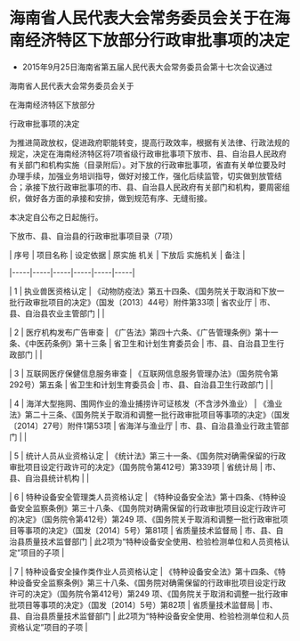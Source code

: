 # 海南省人民代表大会常务委员会关于在海南经济特区下放部分行政审批事项的决定

- 2015年9月25日海南省第五届人民代表大会常务委员会第十七次会议通过

<!-- INFO END -->

海南省人民代表大会常务委员会关于

在海南经济特区下放部分

行政审批事项的决定

为推进简政放权，促进政府职能转变，提高行政效率，根据有关法律、行政法规的规定，决定在海南经济特区将7项省级行政审批事项下放市、县、自治县人民政府有关部门和机构实施（目录附后）。对下放的行政审批事项，省直有关单位要及时办理手续，加强业务培训指导，做好对接工作，强化后续监管，切实做到放管结合；承接下放行政审批事项的市、县、自治县人民政府有关部门和机构，要周密组织，做好各方面的承接和安排，做到规范有序、无缝衔接。

本决定自公布之日起施行。

下放市、县、自治县的行政审批事项目录（7项）

<!-- TABLE -->

| 序号 | 项目名称 | 设定依据 | 原实施 机关 | 下放后 实施机关 | 备注 |

|-----|-----|-----|-----|-----|-----|

| 1 | 执业兽医资格认定 | 《动物防疫法》第五十四条、《国务院关于取消和下放一批行政审批项目的决定》（国发〔2013〕44号）附件第33项 | 省农业厅 | 市、县、自治县农业主管部门 | |

| 2 | 医疗机构发布广告审查 | 《广告法》第四十六条、《广告管理条例》第十一条、《中医药条例》第十三条 | 省卫生和计划生育委员会 | 市、县、自治县卫生行政部门 | |

| 3 | 互联网医疗保健信息服务审查 | 《互联网信息服务管理办法》（国务院令第292号）第五条 | 省卫生和计划生育委员会 | 市、县、自治县卫生行政部门 | |

| 4 | 海洋大型拖网、围网作业的渔业捕捞许可证核发（不含涉外渔业） | 《渔业法》第二十三条、《国务院关于取消和调整一批行政审批项目等事项的决定》（国发〔2014〕27号）附件1第53项 | 省海洋与渔业厅 | 市、县、自治县渔业行政主管部门 | |

| 5 | 统计人员从业资格认定 | 《统计法》第三十一条、《国务院对确需保留的行政审批项目设定行政许可的决定》（国务院令第412号）第339项 | 省统计局 | 市、县、自治县统计机构 | |

| 6 | 特种设备安全管理类人员资格认定 | 《特种设备安全法》第十四条、《特种设备安全监察条例》第三十八条、《国务院对确需保留的行政审批项目设定行政许可的决定》（国务院令第412号）第249 项、《国务院关于取消和调整一批行政审批项目等事项的决定》（国发〔2014〕5号）第81项 | 省质量技术监督局 | 市、县、自治县质量技术监督部门 | 此2项为“特种设备安全使用、检验检测单位和人员资格认定”项目的子项 |

| 7 | 特种设备安全操作类作业人员资格认定 | 《特种设备安全法》第十四条、《特种设备安全监察条例》第三十八条、《国务院对确需保留的行政审批项目设定行政许可的决定》（国务院令第412号）第249 项、《国务院关于取消和调整一批行政审批项目等事项的决定》（国发〔2014〕5号）第82项 | 省质量技术监督局 | 市、县、自治县质量技术监督部门 | 此2项为“特种设备安全使用、检验检测单位和人员资格认定”项目的子项 |

<!-- TABLE END -->
